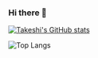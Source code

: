 ### Hi there 👋

<!--
**Takeshi-mi/takeshi-mi** is a ✨ _special_ ✨ repository because its `README.md` (this file) appears on your GitHub profile.

Here are some ideas to get you started:

- 🔭 I’m currently working on ...
- 🌱 I’m currently learning ...
- 👯 I’m looking to collaborate on ...
- 🤔 I’m looking for help with ...
- 💬 Ask me about ...
- 📫 How to reach me: ...
- 😄 Pronouns: ...
- ⚡ Fun fact: ...
-->
[![Takeshi's GitHub stats](https://github-readme-stats.vercel.app/api?username=takeshi-mi)](https://github.com/takeshi-mi/github-readme-stats)

![Top Langs](https://github-readme-stats.vercel.app/api/top-langs/?username=takeshi-mi&layout=compact)



